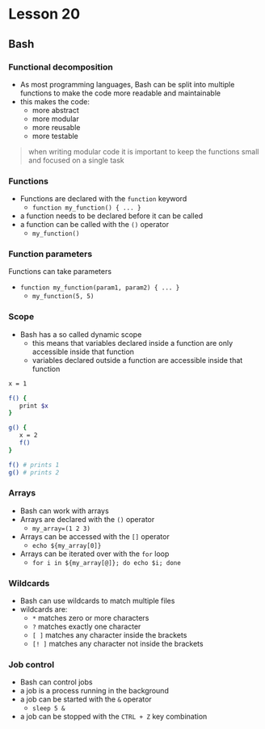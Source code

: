 # Lesson 20

## Bash

### Functional decomposition

- As most programming languages, Bash can be split into multiple functions to make the code more readable and maintainable
- this makes the code:
    - more abstract
    - more modular
    - more reusable
    - more testable

> when writing modular code it is important to keep the functions small and focused on a single task

### Functions

- Functions are declared with the `function` keyword
    - `function my_function() { ... }`
- a function needs to be declared before it can be called
- a function can be called with the `()` operator
    - `my_function()`

### Function parameters

Functions can take parameters

 - `function my_function(param1, param2) { ... }`
    - `my_function(5, 5)`

### Scope

- Bash has a so called dynamic scope
    - this means that variables declared inside a function are only accessible inside that function
    - variables declared outside a function are accessible inside that function

```bash
x = 1

f() {
   print $x
}

g() {
   x = 2
   f()
}

f() # prints 1
g() # prints 2
```

### Arrays

- Bash can work with arrays
- Arrays are declared with the `()` operator
    - `my_array=(1 2 3)`
- Arrays can be accessed with the `[]` operator
    - `echo ${my_array[0]}`
- Arrays can be iterated over with the `for` loop
    - ```for i in ${my_array[@]}; do echo $i; done```

### Wildcards

- Bash can use wildcards to match multiple files
- wildcards are:
    - `*` matches zero or more characters
    - `?` matches exactly one character
    - `[ ]` matches any character inside the brackets
    - `[! ]` matches any character not inside the brackets

### Job control

- Bash can control jobs
- a job is a process running in the background
- a job can be started with the `&` operator
    - `sleep 5 &`
- a job can be stopped with the `CTRL + Z` key combination